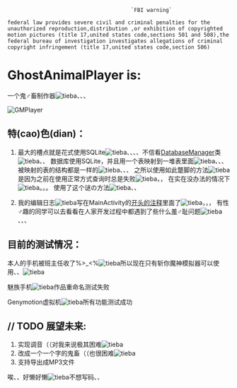                                            `FBI warning`


`federal law provides severe civil and criminal penalties for the unauthorized reproduction,distribution ,or exhibition of copyrighted motion pictures (title 17,united states code,sections 501 and 508),the federal bureau of investigation investigates allegations of criminal copyright infringement (title 17,united states code,section 506)`


# GhostAnimalPlayer is:

一个鬼♂畜制作器![tieba](https://github.com/ice1000/Shootplain/blob/master/app/src/main/res/drawable/graph2.png)、、、

![GMPlayer](https://github.com/ice1000/GhostAnimalPlayer/blob/master/app/src/main/res/mipmap-xxhdpi/ic_launcher.png)

特(cao)色(dian)：
----------------

1. 最大的槽点就是花式使用SQLite![tieba](https://github.com/ice1000/Shootplain/blob/master/app/src/main/res/drawable/graph2.png)、、、、不信看[DatabaseManager](https://github.com/ice1000/GhostAnimalPlayer/blob/master/app/src/main/java/util/DatabaseManager.java)类![tieba](https://github.com/ice1000/Shootplain/blob/master/app/src/main/res/drawable/graph2.png)、、
数据库使用SQLite，并且用一个表映射到一堆表里面![tieba](https://github.com/ice1000/Shootplain/blob/master/app/src/main/res/drawable/graph2.png)、、、
被映射的表的结构都是一样的![tieba](https://github.com/ice1000/Shootplain/blob/master/app/src/main/res/drawable/graph2.png)、、、
之所以使用如此蹩脚的方法![tieba](https://github.com/ice1000/Shootplain/blob/master/app/src/main/res/drawable/graph2.png)是因为之前在使用正常方式查询时总是失败![tieba](https://github.com/ice1000/Shootplain/blob/master/app/src/main/res/drawable/graph2.png)，，
在实在没办法的情况下![tieba](https://github.com/ice1000/Shootplain/blob/master/app/src/main/res/drawable/graph2.png)。。。
使用了这个谜の方法![tieba](https://github.com/ice1000/Shootplain/blob/master/app/src/main/res/drawable/graph2.png)、、

2. 我的编辑日志![tieba](https://github.com/ice1000/Shootplain/blob/master/app/src/main/res/drawable/graph2.png)写在MainActivity的[开头的注释](https://github.com/ice1000/GhostAnimalPlayer/blob/master/app/src/main/java/player/comet/tesla/ghostanimalplayer/MainActivity.java)里面了![tieba](https://github.com/ice1000/Shootplain/blob/master/app/src/main/res/drawable/graph2.png)，，，
有性♂趣的同学可以去看看在人家开发过程中都遇到了些什么羞♂耻问题![tieba](https://github.com/ice1000/Shootplain/blob/master/app/src/main/res/drawable/graph2.png)、、、


目前的测试情况：
---------------

本人的手机被班主任收了%>_<%![tieba](https://github.com/ice1000/Shootplain/blob/master/app/src/main/res/drawable/graph2.png)所以现在只有斩你魔神模拟器可以使用、、![tieba](https://github.com/ice1000/Shootplain/blob/master/app/src/main/res/drawable/graph2.png)

魅族手机![tieba](https://github.com/ice1000/Shootplain/blob/master/app/src/main/res/drawable/graph2.png)作品重命名测试失败

Genymotion虚拟机![tieba](https://github.com/ice1000/Shootplain/blob/master/app/src/main/res/drawable/graph2.png)所有功能测试成功

// TODO 展望未来:
----------------

1. 实现调音（（对我来说极其困难![tieba](https://github.com/ice1000/Shootplain/blob/master/app/src/main/res/drawable/graph2.png)
2. 改成一个一个字的鬼畜（（也很困难![tieba](https://github.com/ice1000/Shootplain/blob/master/app/src/main/res/drawable/graph2.png)
3. 支持导出成MP3文件

唉、、好懒好懒![tieba](https://github.com/ice1000/Shootplain/blob/master/app/src/main/res/drawable/graph2.png)不想写码、、
